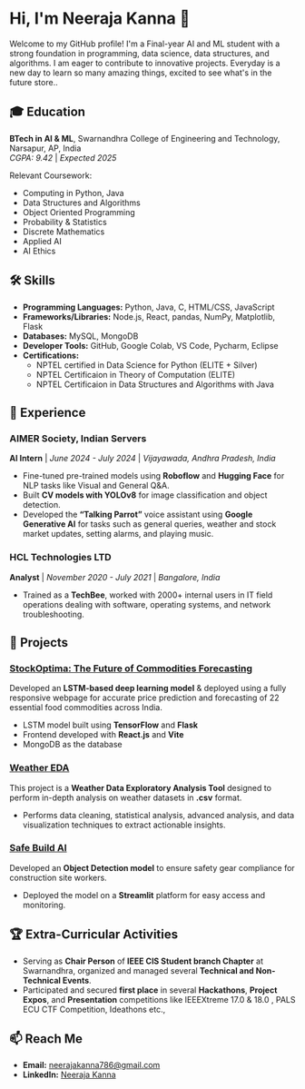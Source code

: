 # Hi, I'm Neeraja Kanna 👋

Welcome to my GitHub profile! I'm a Final-year AI and ML student with a strong foundation in programming, data science, data structures, and algorithms. I am eager to contribute to innovative projects. Everyday is a new day to learn so many amazing things, excited to see what's in the future store..

## 🎓 Education
**BTech in AI & ML**, Swarnandhra College of Engineering and Technology, Narsapur, AP, India  
*CGPA: 9.42* | *Expected 2025*  
 
Relevant Coursework:
- Computing in Python, Java
- Data Structures and Algorithms
- Object Oriented Programming
- Probability & Statistics
- Discrete Mathematics
- Applied AI
- AI Ethics

## 🛠️ Skills

- **Programming Languages:** Python, Java, C, HTML/CSS, JavaScript  
- **Frameworks/Libraries:** Node.js, React, pandas, NumPy, Matplotlib, Flask  
- **Databases:** MySQL, MongoDB  
- **Developer Tools:** GitHub, Google Colab, VS Code, Pycharm, Eclipse  
- **Certifications:**  
   - NPTEL certified in Data Science for Python (ELITE + Silver)
   - NPTEL Certificaion in Theory of Computation (ELITE)
   - NPTEL Certificaion in Data Structures and Algorithms with Java 

## 💼 Experience

### AIMER Society, Indian Servers  
**AI Intern** | *June 2024 - July 2024* | *Vijayawada, Andhra Pradesh, India*  
- Fine-tuned pre-trained models using **Roboflow** and **Hugging Face** for NLP tasks like Visual and General Q&A.  
- Built **CV models with YOLOv8** for image classification and object detection.  
- Developed the **“Talking Parrot”** voice assistant using **Google Generative AI** for tasks such as general queries, weather and stock market updates, setting alarms, and playing music.  

### HCL Technologies LTD  
**Analyst** | *November 2020 - July 2021* | *Bangalore, India*  
- Trained as a **TechBee**, worked with 2000+ internal users in IT field operations dealing with software, operating systems, and network troubleshooting.

## 📂 Projects

### [StockOptima: The Future of Commodities Forecasting](#)  
Developed an **LSTM-based deep learning model** & deployed using a fully responsive webpage for accurate price prediction and forecasting of 22 essential food commodities across India.  
- LSTM model built using **TensorFlow** and **Flask**  
- Frontend developed with **React.js** and **Vite**  
- MongoDB as the database  

### [Weather EDA](#)  
This project is a **Weather Data Exploratory Analysis Tool** designed to perform in-depth analysis on weather datasets in **.csv** format.  
- Performs data cleaning, statistical analysis, advanced analysis, and data visualization techniques to extract actionable insights.  

### [Safe Build AI](#)  
Developed an **Object Detection model** to ensure safety gear compliance for construction site workers.  
- Deployed the model on a **Streamlit** platform for easy access and monitoring.

## 🏆 Extra-Curricular Activities
- Serving as **Chair Person** of **IEEE CIS Student branch Chapter** at Swarnandhra, organized and managed several **Technical and Non-Technical Events**.  
- Participated and secured **first place** in several **Hackathons**, **Project Expos**, and **Presentation** competitions like IEEEXtreme 17.0 & 18.0 , PALS ECU CTF Competition, Ideathons etc.,

## 📫 Reach Me
- **Email:** [neerajakanna786@gmail.com](mailto:neerajakanna786@gmail.com)
- **LinkedIn:** [Neeraja Kanna](https://www.linkedin.com/in/neeraja-kanna/)
